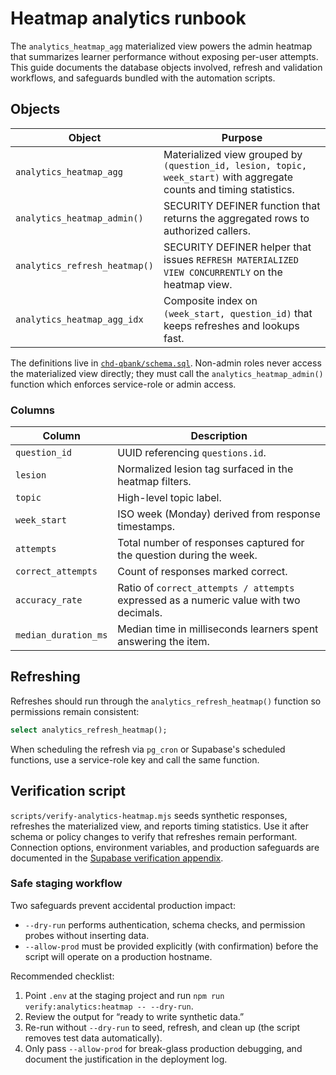 # Heatmap analytics runbook

The `analytics_heatmap_agg` materialized view powers the admin heatmap that summarizes learner performance without exposing per-user attempts. This guide documents the database objects involved, refresh and validation workflows, and safeguards bundled with the automation scripts.

## Objects

| Object | Purpose |
| --- | --- |
| `analytics_heatmap_agg` | Materialized view grouped by `(question_id, lesion, topic, week_start)` with aggregate counts and timing statistics. |
| `analytics_heatmap_admin()` | SECURITY DEFINER function that returns the aggregated rows to authorized callers. |
| `analytics_refresh_heatmap()` | SECURITY DEFINER helper that issues `REFRESH MATERIALIZED VIEW CONCURRENTLY` on the heatmap view. |
| `analytics_heatmap_agg_idx` | Composite index on `(week_start, question_id)` that keeps refreshes and lookups fast. |

The definitions live in [`chd-qbank/schema.sql`](../../chd-qbank/schema.sql). Non-admin roles never access the materialized view directly; they must call the `analytics_heatmap_admin()` function which enforces service-role or admin access.

### Columns

| Column | Description |
| --- | --- |
| `question_id` | UUID referencing `questions.id`. |
| `lesion` | Normalized lesion tag surfaced in the heatmap filters. |
| `topic` | High-level topic label. |
| `week_start` | ISO week (Monday) derived from response timestamps. |
| `attempts` | Total number of responses captured for the question during the week. |
| `correct_attempts` | Count of responses marked correct. |
| `accuracy_rate` | Ratio of `correct_attempts / attempts` expressed as a numeric value with two decimals. |
| `median_duration_ms` | Median time in milliseconds learners spent answering the item. |

## Refreshing

Refreshes should run through the `analytics_refresh_heatmap()` function so permissions remain consistent:

```sql
select analytics_refresh_heatmap();
```

When scheduling the refresh via `pg_cron` or Supabase's scheduled functions, use a service-role key and call the same function.

## Verification script

`scripts/verify-analytics-heatmap.mjs` seeds synthetic responses, refreshes the materialized view, and reports timing statistics. Use it after schema or policy changes to verify that refreshes remain performant. Connection options, environment variables, and production safeguards are documented in the [Supabase verification appendix](../ops/supabase-verification.md).

### Safe staging workflow

Two safeguards prevent accidental production impact:

- `--dry-run` performs authentication, schema checks, and permission probes without inserting data.
- `--allow-prod` must be provided explicitly (with confirmation) before the script will operate on a production hostname.

Recommended checklist:

1. Point `.env` at the staging project and run `npm run verify:analytics:heatmap -- --dry-run`.
2. Review the output for “ready to write synthetic data.”
3. Re-run without `--dry-run` to seed, refresh, and clean up (the script removes test data automatically).
4. Only pass `--allow-prod` for break-glass production debugging, and document the justification in the deployment log.

